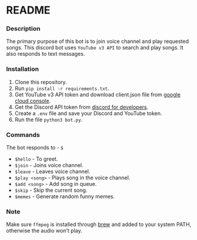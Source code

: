 # README
### Description
The primary purpose of this bot is to join voice channel and play requested songs. This discord bot uses `YouTube v3 API` to search and play songs. It also responds to text messages.

### Installation
1. Clone this repository.
2. Run `pip install -r requirements.txt`.
3. Get YouTube v3 API token and download client.json file from [google cloud console](https://console.cloud.google.com/marketplace/product/google/youtube.googleapis.com?project=discord-bot-469723).
4. Get the Discord API token from [discord for developers](https://discord.com/developers/).
5. Create a `.env` file and save your Discord and YouTube token.
6. Run the file `python3 bot.py`.

### Commands
The bot responds to - `$`
- `$hello` - To greet.
- `$join` - Joins voice channel.
- `$leave` - Leaves voice channel.
- `$play <song>` - Plays song in the voice channel.
- `$add <song>` - Add song in queue.
- `$skip` - Skip the current song.
- `$memes` - Generate random funny memes.

### Note
Make sure `ffmpeg` is installed through [brew](https://brew.sh/) and added to your system PATH, otherwise the audio won't play.
